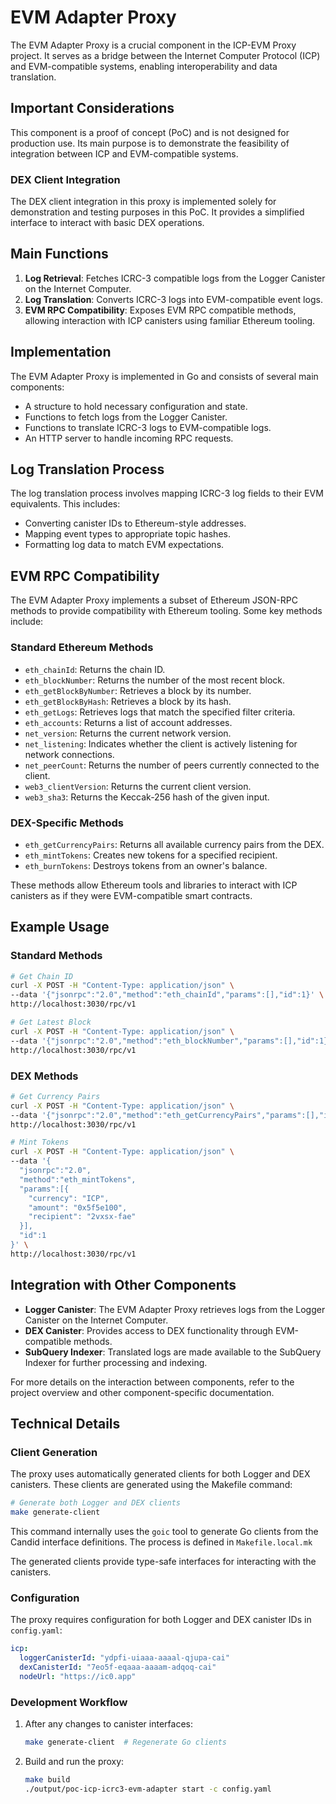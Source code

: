 # EVM Adapter Proxy

The EVM Adapter Proxy is a crucial component in the ICP-EVM Proxy project. It serves as a bridge between the Internet Computer Protocol (ICP) and EVM-compatible systems, enabling interoperability and data translation.

## Important Considerations

This component is a proof of concept (PoC) and is not designed for production use. Its main purpose is to demonstrate the feasibility of integration between ICP and EVM-compatible systems.

### DEX Client Integration

The DEX client integration in this proxy is implemented solely for demonstration and testing purposes in this PoC. It provides a simplified interface to interact with basic DEX operations.

## Main Functions

1. **Log Retrieval**: Fetches ICRC-3 compatible logs from the Logger Canister on the Internet Computer.
2. **Log Translation**: Converts ICRC-3 logs into EVM-compatible event logs.
3. **EVM RPC Compatibility**: Exposes EVM RPC compatible methods, allowing interaction with ICP canisters using familiar Ethereum tooling.

## Implementation

The EVM Adapter Proxy is implemented in Go and consists of several main components:

- A structure to hold necessary configuration and state.
- Functions to fetch logs from the Logger Canister.
- Functions to translate ICRC-3 logs to EVM-compatible logs.
- An HTTP server to handle incoming RPC requests.

## Log Translation Process

The log translation process involves mapping ICRC-3 log fields to their EVM equivalents. This includes:

- Converting canister IDs to Ethereum-style addresses.
- Mapping event types to appropriate topic hashes.
- Formatting log data to match EVM expectations.

## EVM RPC Compatibility

The EVM Adapter Proxy implements a subset of Ethereum JSON-RPC methods to provide compatibility with Ethereum tooling. Some key methods include:

### Standard Ethereum Methods

- `eth_chainId`: Returns the chain ID.
- `eth_blockNumber`: Returns the number of the most recent block.
- `eth_getBlockByNumber`: Retrieves a block by its number.
- `eth_getBlockByHash`: Retrieves a block by its hash.
- `eth_getLogs`: Retrieves logs that match the specified filter criteria.
- `eth_accounts`: Returns a list of account addresses.
- `net_version`: Returns the current network version.
- `net_listening`: Indicates whether the client is actively listening for network connections.
- `net_peerCount`: Returns the number of peers currently connected to the client.
- `web3_clientVersion`: Returns the current client version.
- `web3_sha3`: Returns the Keccak-256 hash of the given input.

### DEX-Specific Methods

- `eth_getCurrencyPairs`: Returns all available currency pairs from the DEX.
- `eth_mintTokens`: Creates new tokens for a specified recipient.
- `eth_burnTokens`: Destroys tokens from an owner's balance.

These methods allow Ethereum tools and libraries to interact with ICP canisters as if they were EVM-compatible smart contracts.

## Example Usage

### Standard Methods

```bash
# Get Chain ID
curl -X POST -H "Content-Type: application/json" \
--data '{"jsonrpc":"2.0","method":"eth_chainId","params":[],"id":1}' \
http://localhost:3030/rpc/v1

# Get Latest Block
curl -X POST -H "Content-Type: application/json" \
--data '{"jsonrpc":"2.0","method":"eth_blockNumber","params":[],"id":1}' \
http://localhost:3030/rpc/v1
```

### DEX Methods

```bash
# Get Currency Pairs
curl -X POST -H "Content-Type: application/json" \
--data '{"jsonrpc":"2.0","method":"eth_getCurrencyPairs","params":[],"id":1}' \
http://localhost:3030/rpc/v1

# Mint Tokens
curl -X POST -H "Content-Type: application/json" \
--data '{
  "jsonrpc":"2.0",
  "method":"eth_mintTokens",
  "params":[{
    "currency": "ICP",
    "amount": "0x5f5e100",
    "recipient": "2vxsx-fae"
  }],
  "id":1
}' \
http://localhost:3030/rpc/v1
```

## Integration with Other Components

- **Logger Canister**: The EVM Adapter Proxy retrieves logs from the Logger Canister on the Internet Computer.
- **DEX Canister**: Provides access to DEX functionality through EVM-compatible methods.
- **SubQuery Indexer**: Translated logs are made available to the SubQuery Indexer for further processing and indexing.

For more details on the interaction between components, refer to the project overview and other component-specific documentation.

## Technical Details

### Client Generation

The proxy uses automatically generated clients for both Logger and DEX canisters. These clients are generated using the Makefile command:

```bash
# Generate both Logger and DEX clients
make generate-client
```

This command internally uses the `goic` tool to generate Go clients from the Candid interface definitions. The process is defined in `Makefile.local.mk`

The generated clients provide type-safe interfaces for interacting with the canisters.

### Configuration

The proxy requires configuration for both Logger and DEX canister IDs in `config.yaml`:

```yaml
icp:
  loggerCanisterId: "ydpfi-uiaaa-aaaal-qjupa-cai"
  dexCanisterId: "7eo5f-eqaaa-aaaam-adqoq-cai"
  nodeUrl: "https://ic0.app"
```

### Development Workflow

1. After any changes to canister interfaces:

   ```bash
   make generate-client  # Regenerate Go clients
   ```

2. Build and run the proxy:

   ```bash
   make build
   ./output/poc-icp-icrc3-evm-adapter start -c config.yaml
   ```
